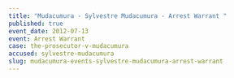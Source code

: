 ```yaml
---
title: "Mudacumura - Sylvestre Mudacumura - Arrest Warrant "
published: true
event_date: 2012-07-13
event: Arrest Warrant
case: the-prosecutor-v-mudacumura
accused: sylvestre-mudacumura
slug: mudacumura-events-sylvestre-mudacumura-arrest-warrant
---
```

